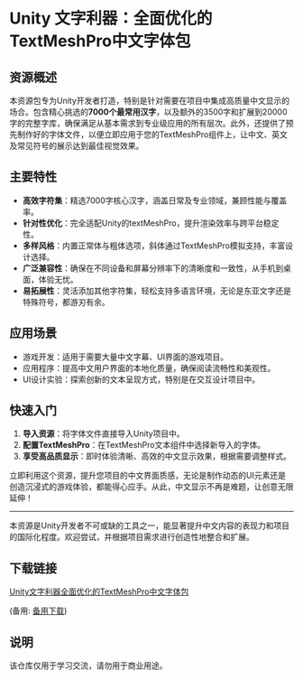 # Unity 文字利器：全面优化的TextMeshPro中文字体包

## 资源概述

本资源包专为Unity开发者打造，特别是针对需要在项目中集成高质量中文显示的场合。包含精心挑选的**7000个最常用汉字**，以及额外的3500字和扩展到20000字的完整字库，确保满足从基本需求到专业级应用的所有层次。此外，还提供了预先制作好的字体文件，以便立即应用于您的TextMeshPro组件上，让中文、英文及常见符号的展示达到最佳视觉效果。

## 主要特性

- **高效字符集**：精选7000字核心汉字，涵盖日常及专业领域，兼顾性能与覆盖率。
- **针对性优化**：完全适配Unity的textMeshPro，提升渲染效率与跨平台稳定性。
- **多样风格**：内置正常体与粗体选项，斜体通过TextMeshPro模拟支持，丰富设计选择。
- **广泛兼容性**：确保在不同设备和屏幕分辨率下的清晰度和一致性，从手机到桌面，体验无忧。
- **易拓展性**：灵活添加其他字符集，轻松支持多语言环境，无论是东亚文字还是特殊符号，都游刃有余。

## 应用场景

- 游戏开发：适用于需要大量中文字幕、UI界面的游戏项目。
- 应用程序：提高中文用户界面的本地化质量，确保阅读流畅性和美观性。
- UI设计实验：探索创新的文本呈现方式，特别是在交互设计项目中。

## 快速入门

1. **导入资源**：将字体文件直接导入Unity项目中。
2. **配置TextMeshPro**：在TextMeshPro文本组件中选择新导入的字体。
3. **享受高品质显示**：即时体验清晰、高效的中文显示效果，根据需要调整样式。

立即利用这个资源，提升您项目的中文界面质感，无论是制作动态的UI元素还是创造沉浸式的游戏体验，都能得心应手。从此，中文显示不再是难题，让创意无限延伸！

---

本资源是Unity开发者不可或缺的工具之一，能显著提升中文内容的表现力和项目的国际化程度。欢迎尝试，并根据项目需求进行创造性地整合和扩展。

## 下载链接
[Unity文字利器全面优化的TextMeshPro中文字体包](https://pan.quark.cn/s/fd5bb545fd16) 

(备用: [备用下载](https://pan.baidu.com/s/12ma-ReOIiOFaihtqJwF1fw?pwd=1234))

## 说明

该仓库仅用于学习交流，请勿用于商业用途。
